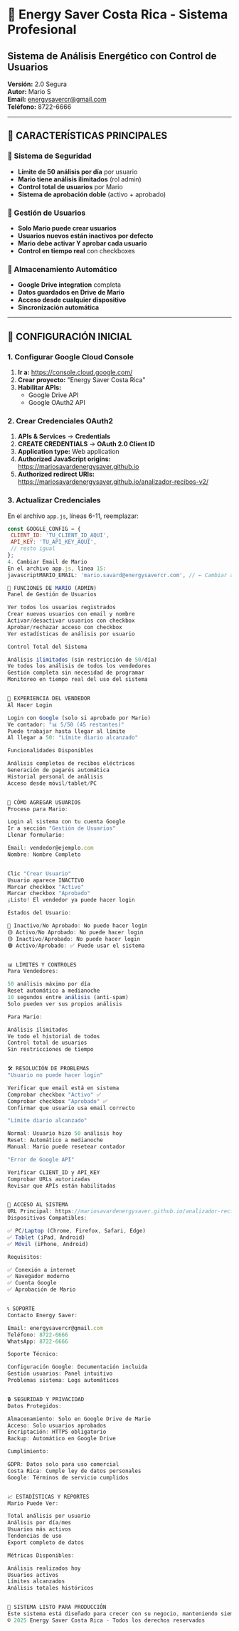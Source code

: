 # 🔋 Energy Saver Costa Rica - Sistema Profesional

## Sistema de Análisis Energético con Control de Usuarios

**Versión:** 2.0 Segura  
**Autor:** Mario S  
**Email:** energysavercr@gmail.com  
**Teléfono:** 8722-6666

---

## 🎯 CARACTERÍSTICAS PRINCIPALES

### 🔐 Sistema de Seguridad
- **Límite de 50 análisis por día** por usuario
- **Mario tiene análisis ilimitados** (rol admin)
- **Control total de usuarios** por Mario
- **Sistema de aprobación doble** (activo + aprobado)

### 👥 Gestión de Usuarios
- **Solo Mario puede crear usuarios**
- **Usuarios nuevos están inactivos por defecto**
- **Mario debe activar Y aprobar cada usuario**
- **Control en tiempo real** con checkboxes

### 💾 Almacenamiento Automático
- **Google Drive integration** completa
- **Datos guardados en Drive de Mario**
- **Acceso desde cualquier dispositivo**
- **Sincronización automática**

---

## 🚀 CONFIGURACIÓN INICIAL

### 1. Configurar Google Cloud Console

1. **Ir a:** https://console.cloud.google.com/
2. **Crear proyecto:** "Energy Saver Costa Rica"
3. **Habilitar APIs:**
   - Google Drive API
   - Google OAuth2 API

### 2. Crear Credenciales OAuth2

1. **APIs & Services** → **Credentials**
2. **CREATE CREDENTIALS** → **OAuth 2.0 Client ID**
3. **Application type:** Web application
4. **Authorized JavaScript origins:**
https://mariosavardenergysaver.github.io
5. **Authorized redirect URIs:**
https://mariosavardenergysaver.github.io/analizador-recibos-v2/

### 3. Actualizar Credenciales

En el archivo `app.js`, líneas 6-11, reemplazar:

```javascript
const GOOGLE_CONFIG = {
 CLIENT_ID: 'TU_CLIENT_ID_AQUI',
 API_KEY: 'TU_API_KEY_AQUI',
 // resto igual
};
4. Cambiar Email de Mario
En el archivo app.js, línea 15:
javascriptMARIO_EMAIL: 'mario.savard@energysavercr.com', // ← Cambiar aquí

👑 FUNCIONES DE MARIO (ADMIN)
Panel de Gestión de Usuarios

Ver todos los usuarios registrados
Crear nuevos usuarios con email y nombre
Activar/desactivar usuarios con checkbox
Aprobar/rechazar acceso con checkbox
Ver estadísticas de análisis por usuario

Control Total del Sistema

Análisis ilimitados (sin restricción de 50/día)
Ve todos los análisis de todos los vendedores
Gestión completa sin necesidad de programar
Monitoreo en tiempo real del uso del sistema


👤 EXPERIENCIA DEL VENDEDOR
Al Hacer Login

Login con Google (solo si aprobado por Mario)
Ve contador: "📊 5/50 (45 restantes)"
Puede trabajar hasta llegar al límite
Al llegar a 50: "Límite diario alcanzado"

Funcionalidades Disponibles

Análisis completos de recibos eléctricos
Generación de pagarés automática
Historial personal de análisis
Acceso desde móvil/tablet/PC


🔄 CÓMO AGREGAR USUARIOS
Proceso para Mario:

Login al sistema con tu cuenta Google
Ir a sección "Gestión de Usuarios"
Llenar formulario:

Email: vendedor@ejemplo.com
Nombre: Nombre Completo


Clic "Crear Usuario"
Usuario aparece INACTIVO
Marcar checkbox "Activo"
Marcar checkbox "Aprobado"
¡Listo! El vendedor ya puede hacer login

Estados del Usuario:

🔴 Inactivo/No Aprobado: No puede hacer login
🟡 Activo/No Aprobado: No puede hacer login
🟡 Inactivo/Aprobado: No puede hacer login
🟢 Activo/Aprobado: ✅ Puede usar el sistema


📊 LÍMITES Y CONTROLES
Para Vendedores:

50 análisis máximo por día
Reset automático a medianoche
10 segundos entre análisis (anti-spam)
Solo pueden ver sus propios análisis

Para Mario:

Análisis ilimitados
Ve todo el historial de todos
Control total de usuarios
Sin restricciones de tiempo


🛠️ RESOLUCIÓN DE PROBLEMAS
"Usuario no puede hacer login"

Verificar que email está en sistema
Comprobar checkbox "Activo" ✅
Comprobar checkbox "Aprobado" ✅
Confirmar que usuario usa email correcto

"Límite diario alcanzado"

Normal: Usuario hizo 50 análisis hoy
Reset: Automático a medianoche
Manual: Mario puede resetear contador

"Error de Google API"

Verificar CLIENT_ID y API_KEY
Comprobar URLs autorizadas
Revisar que APIs están habilitadas


📱 ACCESO AL SISTEMA
URL Principal: https://mariosavardenergysaver.github.io/analizador-recibos-v2/
Dispositivos Compatibles:

✅ PC/Laptop (Chrome, Firefox, Safari, Edge)
✅ Tablet (iPad, Android)
✅ Móvil (iPhone, Android)

Requisitos:

✅ Conexión a internet
✅ Navegador moderno
✅ Cuenta Google
✅ Aprobación de Mario


📞 SOPORTE
Contacto Energy Saver:

Email: energysavercr@gmail.com
Teléfono: 8722-6666
WhatsApp: 8722-6666

Soporte Técnico:

Configuración Google: Documentación incluida
Gestión usuarios: Panel intuitivo
Problemas sistema: Logs automáticos


🔒 SEGURIDAD Y PRIVACIDAD
Datos Protegidos:

Almacenamiento: Solo en Google Drive de Mario
Acceso: Solo usuarios aprobados
Encriptación: HTTPS obligatorio
Backup: Automático en Google Drive

Cumplimiento:

GDPR: Datos solo para uso comercial
Costa Rica: Cumple ley de datos personales
Google: Términos de servicio cumplidos


📈 ESTADÍSTICAS Y REPORTES
Mario Puede Ver:

Total análisis por usuario
Análisis por día/mes
Usuarios más activos
Tendencias de uso
Export completo de datos

Métricas Disponibles:

Análisis realizados hoy
Usuarios activos
Límites alcanzados
Análisis totales históricos


🎉 SISTEMA LISTO PARA PRODUCCIÓN
Este sistema está diseñado para crecer con su negocio, manteniendo siempre el control total en manos de Mario mientras protege contra abuso y garantiza calidad de servicio.
© 2025 Energy Saver Costa Rica - Todos los derechos reservados
